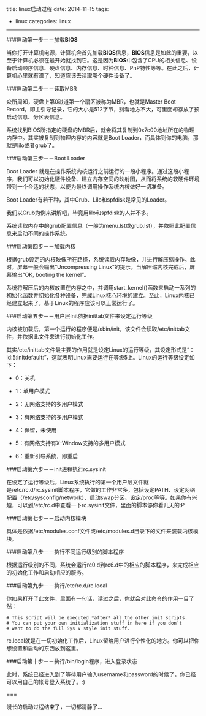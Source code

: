 title: linux启动过程
date: 2014-11-15
tags:
- linux
categories: linux
---

###启动第一步－－加载**BIOS**
 
当你打开计算机电源，计算机会首先加载**BIOS**信息，**BIOS**信息是如此的重要，以至于计算机必须在最开始就找到它。这是因为**BIOS**中包含了CPU的相关信息、设备启动顺序信息、硬盘信息、内存信息、时钟信息、PnP特性等等。在此之后，计算机心里就有谱了，知道应该去读取哪个硬件设备了。
 
<!-- more -->

###启动第二步－－读取MBR
 
众所周知，硬盘上第0磁道第一个扇区被称为MBR，也就是Master Boot Record，即主引导记录，它的大小是512字节，别看地方不大，可里面却存放了预启动信息、分区表信息。
 
系统找到BIOS所指定的硬盘的MBR后，就会将其复制到0x7c00地址所在的物理内存中。其实被复制到物理内存的内容就是Boot Loader，而具体到你的电脑，那就是lilo或者grub了。
 
###启动第三步－－Boot Loader
 
Boot Loader 就是在操作系统内核运行之前运行的一段小程序。通过这段小程序，我们可以初始化硬件设备、建立内存空间的映射图，从而将系统的软硬件环境带到一个合适的状态，以便为最终调用操作系统内核做好一切准备。
 
Boot Loader有若干种，其中Grub、Lilo和spfdisk是常见的Loader。
 
我们以Grub为例来讲解吧，毕竟用lilo和spfdisk的人并不多。
 
系统读取内存中的grub配置信息（一般为menu.lst或grub.lst），并依照此配置信息来启动不同的操作系统。
 
###启动第四步－－加载内核
 
根据grub设定的内核映像所在路径，系统读取内存映像，并进行解压缩操作。此时，屏幕一般会输出“Uncompressing Linux”的提示。当解压缩内核完成后，屏幕输出“OK, booting the kernel”。
 
系统将解压后的内核放置在内存之中，并调用start_kernel()函数来启动一系列的初始化函数并初始化各种设备，完成Linux核心环境的建立。至此，Linux内核已经建立起来了，基于Linux的程序应该可以正常运行了。
 
###启动第五步－－用户层init依据inittab文件来设定运行等级
 
内核被加载后，第一个运行的程序便是/sbin/init，该文件会读取/etc/inittab文件，并依据此文件来进行初始化工作。
 
其实/etc/inittab文件最主要的作用就是设定Linux的运行等级，其设定形式是“：id:5:initdefault:”，这就表明Linux需要运行在等级5上。Linux的运行等级设定如下：
 
* 0：关机
 
* 1：单用户模式
 
* 2：无网络支持的多用户模式
 
* 3：有网络支持的多用户模式
 
* 4：保留，未使用
 
* 5：有网络支持有X-Window支持的多用户模式
 
* 6：重新引导系统，即重启
 

 
###启动第六步－－init进程执行rc.sysinit
 
在设定了运行等级后，Linux系统执行的第一个用户层文件就是/etc/rc.d/rc.sysinit脚本程序，它做的工作非常多，包括设定PATH、设定网络配置（/etc/sysconfig/network）、启动swap分区、设定/proc等等。如果你有兴趣，可以到/etc/rc.d中查看一下rc.sysinit文件，里面的脚本够你看几天的:P
 
###启动第七步－－启动内核模块
 
具体是依据/etc/modules.conf文件或/etc/modules.d目录下的文件来装载内核模块。
 
###启动第八步－－执行不同运行级别的脚本程序
 
根据运行级别的不同，系统会运行rc0.d到rc6.d中的相应的脚本程序，来完成相应的初始化工作和启动相应的服务。
 
###启动第九步－－执行/etc/rc.d/rc.local
 
你如果打开了此文件，里面有一句话，读过之后，你就会对此命令的作用一目了然：
 
    # This script will be executed *after* all the other init scripts.
    # You can put your own initialization stuff in here if you don’t
    # want to do the full Sys V style init stuff.
 
rc.local就是在一切初始化工作后，Linux留给用户进行个性化的地方。你可以把你想设置和启动的东西放到这里。
 
###启动第十步－－执行/bin/login程序，进入登录状态
 
此时，系统已经进入到了等待用户输入username和password的时候了，你已经可以用自己的帐号登入系统了。:)
 
===
 
漫长的启动过程结束了，一切都清静了…
